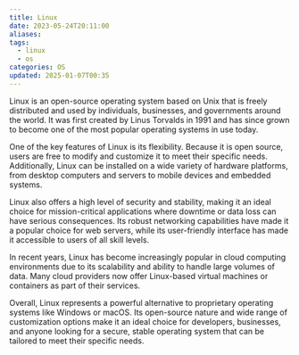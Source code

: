```yaml
---
title: Linux
date: 2023-05-24T20:11:00
aliases: 
tags:
  - linux
  - os
categories: OS
updated: 2025-01-07T00:35
---
```


Linux is an open-source operating system based on Unix that is freely distributed and used by individuals, businesses, and governments around the world. It was first created by Linus Torvalds in 1991 and has since grown to become one of the most popular operating systems in use today.

One of the key features of Linux is its flexibility. Because it is open source, users are free to modify and customize it to meet their specific needs. Additionally, Linux can be installed on a wide variety of hardware platforms, from desktop computers and servers to mobile devices and embedded systems.

Linux also offers a high level of security and stability, making it an ideal choice for mission-critical applications where downtime or data loss can have serious consequences. Its robust networking capabilities have made it a popular choice for web servers, while its user-friendly interface has made it accessible to users of all skill levels.

In recent years, Linux has become increasingly popular in cloud computing environments due to its scalability and ability to handle large volumes of data. Many cloud providers now offer Linux-based virtual machines or containers as part of their services.

Overall, Linux represents a powerful alternative to proprietary operating systems like Windows or macOS. Its open-source nature and wide range of customization options make it an ideal choice for developers, businesses, and anyone looking for a secure, stable operating system that can be tailored to meet their specific needs.
